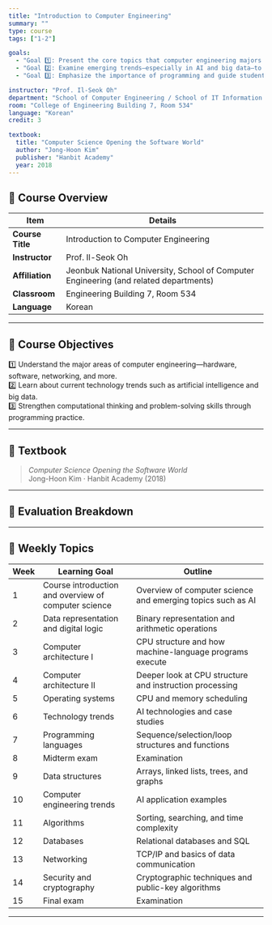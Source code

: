 ```yaml
---
title: "Introduction to Computer Engineering"
summary: ""
type: course
tags: ["1-2"]

goals:
  - "Goal 1️⃣: Present the core topics that computer engineering majors study across four years and illustrate how those areas connect."
  - "Goal 2️⃣: Examine emerging trends—especially in AI and big data—to spark curiosity and cultivate the mindset needed to keep learning."
  - "Goal 3️⃣: Emphasize the importance of programming and guide students toward becoming engineers who enjoy coding."

instructor: "Prof. Il-Seok Oh"
department: "School of Computer Engineering / School of IT Information Engineering / School of Intelligent IT Engineering / School of Computer & Artificial Intelligence, JBNU"
room: "College of Engineering Building 7, Room 534"
language: "Korean"
credit: 3

textbook:
  title: "Computer Science Opening the Software World"
  author: "Jong-Hoon Kim"
  publisher: "Hanbit Academy"
  year: 2018
---
```


<!--more-->

## 📘 Course Overview

| Item | Details |
|------|---------|
| **Course Title** | Introduction to Computer Engineering |
| **Instructor** | Prof. Il-Seok Oh |
| **Affiliation** | Jeonbuk National University, School of Computer Engineering (and related departments) |
| **Classroom** | Engineering Building 7, Room 534 |
| **Language** | Korean |

---

## 🎯 Course Objectives

1️⃣ Understand the major areas of computer engineering—hardware, software, networking, and more.  
2️⃣ Learn about current technology trends such as artificial intelligence and big data.  
3️⃣ Strengthen computational thinking and problem-solving skills through programming practice.

---

## 📖 Textbook

> *Computer Science Opening the Software World*  
> Jong-Hoon Kim · Hanbit Academy (2018)

---

## 🧮 Evaluation Breakdown

<canvas id="evaluationChart" width="400" height="400"></canvas>

<script src="https://cdn.jsdelivr.net/npm/chart.js"></script>
<script>
const ctx = document.getElementById('evaluationChart');
new Chart(ctx, {
  type: 'pie',
  data: {
    labels: ['Midterm Exam', 'Final Exam', 'Assignments', 'Attendance'],
    datasets: [{
      data: [40, 40, 15, 5],
      backgroundColor: ['#9ad0f5', '#ffb7b2', '#b5ead7', '#ffdac1'],
      borderColor: '#222',
      borderWidth: 2
    }]
  },
  options: {
    plugins: {
      legend: {
        position: 'bottom',
        labels: { color: '#ddd', font: { size: 14 } }
      }
    }
  }
});
</script>

---

## 📆 Weekly Topics

| Week | Learning Goal | Outline |
|------|---------------|---------|
| 1 | Course introduction and overview of computer science | Overview of computer science and emerging topics such as AI |
| 2 | Data representation and digital logic | Binary representation and arithmetic operations |
| 3 | Computer architecture I | CPU structure and how machine-language programs execute |
| 4 | Computer architecture II | Deeper look at CPU structure and instruction processing |
| 5 | Operating systems | CPU and memory scheduling |
| 6 | Technology trends | AI technologies and case studies |
| 7 | Programming languages | Sequence/selection/loop structures and functions |
| 8 | Midterm exam | Examination |
| 9 | Data structures | Arrays, linked lists, trees, and graphs |
| 10 | Computer engineering trends | AI application examples |
| 11 | Algorithms | Sorting, searching, and time complexity |
| 12 | Databases | Relational databases and SQL |
| 13 | Networking | TCP/IP and basics of data communication |
| 14 | Security and cryptography | Cryptographic techniques and public-key algorithms |
| 15 | Final exam | Examination |

---
